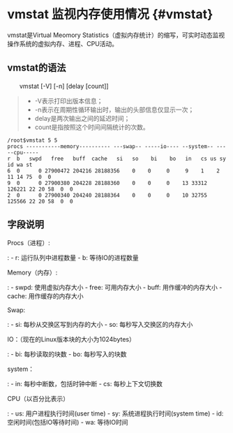 # vmstat 监视内存使用情况 {#vmstat}

vmstat是Virtual Meomory
Statistics（虚拟内存统计）的缩写，可实时动态监视操作系统的虚拟内存、进程、CPU活动。

## vmstat的语法

　　vmstat \[-V\] \[-n\] \[delay \[count\]\]

> -   -V表示打印出版本信息；
> -   -n表示在周期性循环输出时，输出的头部信息仅显示一次；
> -   delay是两次输出之间的延迟时间；
> -   count是指按照这个时间间隔统计的次数。

    /root$vmstat 5 5
    procs -----------memory---------- ---swap-- -----io---- --system-- -----cpu-----
    r  b   swpd   free   buff  cache   si   so    bi    bo   in   cs us sy id wa st
    6  0      0 27900472 204216 28188356    0    0     0     9    1    2 11 14 75  0  0
    9  0      0 27900380 204228 28188360    0    0     0    13 33312 126221 22 20 58  0  0
    2  0      0 27900340 204240 28188364    0    0     0    10 32755 125566 22 20 58  0  0

## 字段说明

Procs（进程）:

:   -   r: 运行队列中进程数量
    -   b: 等待IO的进程数量

Memory（内存）:

:   -   swpd: 使用虚拟内存大小
    -   free: 可用内存大小
    -   buff: 用作缓冲的内存大小
    -   cache: 用作缓存的内存大小

Swap:

:   -   si: 每秒从交换区写到内存的大小
    -   so: 每秒写入交换区的内存大小

IO：（现在的Linux版本块的大小为1024bytes）

:   -   bi: 每秒读取的块数
    -   bo: 每秒写入的块数

system：

:   -   in: 每秒中断数，包括时钟中断
    -   cs: 每秒上下文切换数

CPU（以百分比表示）

:   -   us: 用户进程执行时间(user time)
    -   sy: 系统进程执行时间(system time)
    -   id: 空闲时间(包括IO等待时间)
    -   wa: 等待IO时间
